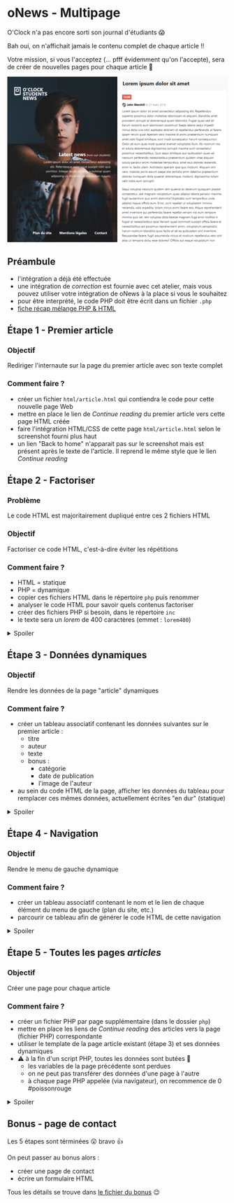 # oNews - Multipage

O'Clock n'a pas encore sorti son journal d'étudiants :scream:

Bah oui, on n'affichait jamais le contenu complet de chaque article !!

Votre mission, si vous l'acceptez (... pfff évidemment qu'on l'accepte), sera de créer de nouvelles pages pour chaque article :muscle:

![homepage](article.png)

## Préambule

- l'intégration a déjà été effectuée
- une intégration de _correction_ est fournie avec cet atelier, mais vous pouvez utiliser votre intégration de oNews à la place si vous le souhaitez
- pour être interprété, le code PHP doit être écrit dans un fichier `.php`
- [fiche récap mélange PHP & HTML](https://github.com/O-clock-Alumni/fiches-recap/blob/master/php/syntaxe.md#un-peu-de-html-avec-%C3%A7a-)

## Étape 1 - Premier article

### Objectif

Rediriger l'internaute sur la page du premier article avec son texte complet

### Comment faire ?

- créer un fichier `html/article.html` qui contiendra le code pour cette nouvelle page Web
- mettre en place le lien de _Continue reading_ du premier article vers cette page HTML créée
- faire l'intégration HTML/CSS de cette page `html/article.html` selon le screenshot fourni plus haut
- un lien "Back to home" n'apparait pas sur le screenshot mais est présent après le texte de l'article. Il reprend le même style que le lien _Continue reading_

## Étape 2 - Factoriser

### Problème

Le code HTML est majoritairement dupliqué entre ces 2 fichiers HTML

### Objectif

Factoriser ce code HTML, c'est-à-dire éviter les répétitions

### Comment faire ?

- HTML = statique
- PHP = dynamique
- copier ces fichiers HTML dans le répertoire `php` puis renommer
- analyser le code HTML pour savoir quels contenus factoriser
- créer des fichiers PHP si besoin, dans le répertoire `inc`
- le texte sera un _lorem_ de 400 caractères (emmet : `lorem400`)

<details><summary>Spoiler</summary>

- il faut bien penser à renommer les fichiers en `.php`
- `include` ou `require` pour inclure des fichiers en PHP
- les fichiers inclus devront se trouver dans le répertoire `inc` (bonne pratique)

</details>

## Étape 3 - Données dynamiques

### Objectif

Rendre les données de la page "article" dynamiques

### Comment faire ?

- créer un tableau associatif contenant les données suivantes sur le premier article :
    - titre
    - auteur
    - texte
    - bonus :
        - catégorie
        - date de publication
        - l'image de l'auteur
- au sein du code HTML de la page, afficher les données du tableau pour remplacer ces mêmes données, actuellement écrites "en dur" (statique)

<details><summary>Spoiler</summary>

- [fiche récap tableau associatif](https://github.com/O-clock-Alumni/fiches-recap/blob/master/php/syntaxe.md#tableau-associatifs)
- [fiche récap mélange PHP & HTML](https://github.com/O-clock-Alumni/fiches-recap/blob/master/php/syntaxe.md#un-peu-de-html-avec-%C3%A7a-)
- on peut stocker en clé le nom de la donnée (comme le nom d'une variable)
- et en valeur, la valeur de cette donnée
- l'utilisation du tableau permet de regrouper toutes ces informations en une seule variable


<details><summary>Double Spoiler</summary>

**dans article.php**

```php
$data = [
    'title' => 'Lorem ipsum dolor sit amet',
    'author' => 'John Marchill',
    'text' => 'Lorem ipsum dolor sit amet consectetur adipisicing elit. Repellendus sapiente possimus dolor molestias laboriosam et aliquam, blanditiis amet provident corrupti at doloremque quam distinctio. Fugiat quasi sed id! Earum corporis eum laboriosam possimus!',
]
```

**dans la template correspondante inc/tpl_article.php**

```php
<h2 class="right__title"><?php echo $data['title'] ?></h2>
```

</details>

</details>

## Étape 4 - Navigation

### Objectif

Rendre le menu de gauche dynamique

### Comment faire ?

- créer un tableau associatif contenant le nom et le lien de chaque élément du menu de gauche (plan du site, etc.)
- parcourir ce tableau afin de générer le code HTML de cette navigation

<details><summary>Spoiler</summary>

- [fiche récap tableau associatif](https://github.com/O-clock-Alumni/fiches-recap/blob/master/php/syntaxe.md#tableau-associatifs)
- on peut stocker l'ancre de chaque lien en clé
- et l'URL en valeur
- le moyen le plus simple pour parcourir un tableau est un `foreach` [fiche récap](https://github.com/O-clock-Alumni/fiches-recap/blob/master/php/boucles.md#foreach)

</details>

## Étape 5 - Toutes les pages _articles_

### Objectif

Créer une page pour chaque article

### Comment faire ?

- créer un fichier PHP par page supplémentaire (dans le dossier `php`)
- mettre en place les liens de _Continue reading_ des articles vers la page (fichier PHP) correspondante
- utiliser le template de la page article existant (étape 3) et ses données dynamiques
- :warning: à la fin d'un script PHP, toutes les données sont butées :gun:
    - les variables de la page précédente sont perdues
    - on ne peut pas transférer des données d'une page à l'autre
    - à chaque page PHP appelée (via navigateur), on recommence de 0 #poissonrouge

<details><summary>Spoiler</summary>

- créer les fichiers :
    - `php/article2.php`
    - `php/article3.php`
    - `php/article4.php`
    - `php/article5.php`
    - `php/article6.php`
- dans chaque fichier :
    - créer le tableau associatif contenant les données à afficher pour l'article en question
    - inclure le fichier de template des articles

</details>

## Bonus - page de contact

Les 5 étapes sont términées :astonished: bravo :+1:

On peut passer au bonus alors :
- créer une page de contact
- écrire un formulaire HTML

Tous les détails se trouve dans [le fichier du bonus](bonus.md) :wink: